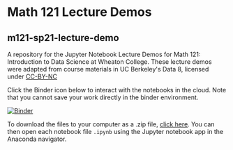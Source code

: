 # Math 121 Lecture Demos
## m121-sp21-lecture-demo
A repository for the Jupyter Notebook Lecture Demos for Math 121: Introduction to Data Science at Wheaton College. 
These lecture demos were adapted from course materials in UC Berkeley's Data 8, licensed under [CC-BY-NC](https://creativecommons.org/licenses/by-nc/2.0/)

Click the Binder icon below to interact with the notebooks in the cloud. Note that you cannot save your work directly in the binder environment.

[![Binder](https://mybinder.org/badge_logo.svg)](https://mybinder.org/v2/gh/Peter-Jantsch/m121-sp21-lecture-demo-env/main?urlpath=git-pull%3Frepo%3Dhttps%253A%252F%252Fgithub.com%252FPeter-Jantsch%252Fm121-sp21-lecture-demo%26urlpath%3Dtree%252Fm121-sp21-lecture-demo%252F%26branch%3Dmain)

To download the files to your computer as a .zip file, [click here](https://github.com/Peter-Jantsch/m121-sp21-lecture-demo/archive/main.zip). You can then open each notebook file `.ipynb` using the Jupyter notebook app in the Anaconda navigator.


